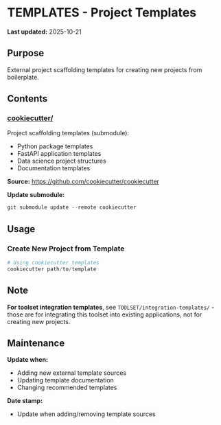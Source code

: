 # TEMPLATES - Project Templates

**Last updated:** 2025-10-21

## Purpose

External project scaffolding templates for creating new projects from boilerplate.

## Contents

### [cookiecutter/](cookiecutter/)
Project scaffolding templates (submodule):
- Python package templates
- FastAPI application templates
- Data science project structures
- Documentation templates

**Source:** https://github.com/cookiecutter/cookiecutter

**Update submodule:**
```powershell
git submodule update --remote cookiecutter
```

## Usage

### Create New Project from Template
```powershell
# Using cookiecutter templates
cookiecutter path/to/template
```

## Note

**For toolset integration templates**, see `TOOLSET/integration-templates/` - those are for integrating this toolset into existing applications, not for creating new projects.

## Maintenance

**Update when:**
- Adding new external template sources
- Updating template documentation
- Changing recommended templates

**Date stamp:**
- Update when adding/removing template sources

